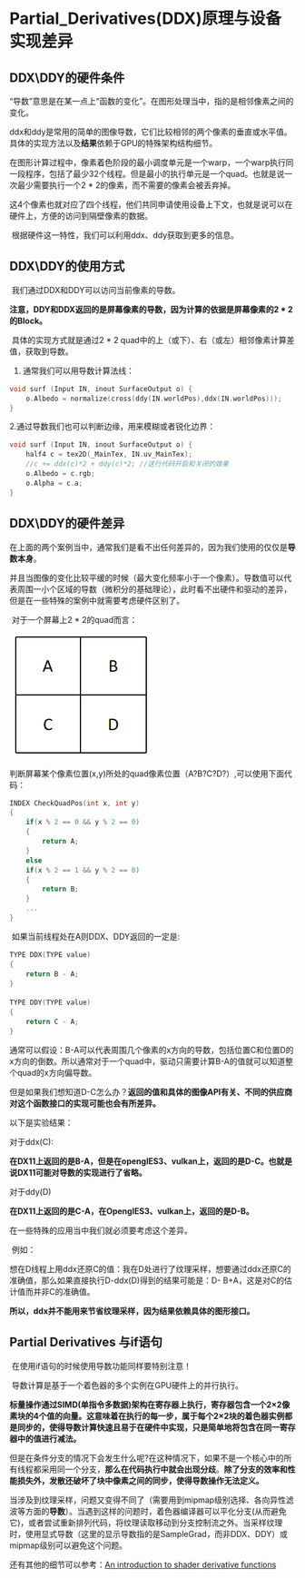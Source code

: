 # Partial_Derivatives(DDX)原理与设备实现差异

## DDX\DDY的硬件条件

​	“导数”意思是在某一点上“函数的变化”。在图形处理当中，指的是相邻像素之间的变化。

​	ddx和ddy是常用的简单的图像导数，它们比较相邻的两个像素的垂直或水平值。具体的实现方法以及**结果**依赖于GPU的特殊架构结构细节。

​	在图形计算过程中，像素着色阶段的最小调度单元是一个warp，一个warp执行同一段程序，包括了最少32个线程。但是最小的执行单元是一个quad。也就是说一次最少需要执行一个2 * 2的像素，而不需要的像素会被丢弃掉。

​	这4个像素也就对应了四个线程，他们共同申请使用设备上下文，也就是说可以在硬件上，方便的访问到隔壁像素的数据。

​	根据硬件这一特性，我们可以利用ddx、ddy获取到更多的信息。

## DDX\DDY的使用方式

​	我们通过DDX和DDY可以访问当前像素的导数。

​	**注意，DDY和DDX返回的是屏幕像素的导数，因为计算的依据是屏幕像素的2 * 2的Block。**

​	具体的实现方式就是通过2 * 2 quad中的上（或下）、右（或左）相邻像素计算差值，获取到导数。

1.  通常我们可以用导数计算法线：

```c
void surf (Input IN, inout SurfaceOutput o) {
    o.Albedo = normalize(cross(ddy(IN.worldPos),ddx(IN.worldPos)));
}
```

2.通过导数我们也可以判断边缘，用来模糊或者锐化边界：

```c
void surf (Input IN, inout SurfaceOutput o) {
    half4 c = tex2D(_MainTex, IN.uv_MainTex);
    //c += ddx(c)*2 + ddy(c)*2; //这行代码开启和关闭的效果
    o.Albedo = c.rgb;
    o.Alpha = c.a;
}
```



## DDX\DDY的硬件差异

​	在上面的两个案例当中，通常我们是看不出任何差异的，因为我们使用的仅仅是**导数本身**。

​	并且当图像的变化比较平缓的时候（最大变化频率小于一个像素）。导数值可以代表周围一小个区域的导数（微积分的基础理论），此时看不出硬件和驱动的差异，但是在一些特殊的案例中就需要考虑硬件区别了。

​	对于一个屏幕上2 * 2的quad而言：

![image-20201123160345783](Partial_Derivatives(DDX)原理与设备实现差异/image-20201123160345783.png)

​	判断屏幕某个像素位置(x,y)所处的quad像素位置（A?B?C?D?）,可以使用下面代码：

```c
INDEX CheckQuadPos(int x, int y)
{
	if(x % 2 == 0 && y % 2 == 0)
    {
        return A;
    }
    else
    if(x % 2 == 1 && y % 2 == 0)
    {
        return B;
    }
    ...
}
```

​	如果当前线程处在A则DDX、DDY返回的一定是:

```c
TYPE DDX(TYPE value)
{
    return B - A;
}

TYPE DDY(TYPE value)
{
    return C - A;
}
```

​	通常可以假设：B-A可以代表周围几个像素的x方向的导数，包括位置C和位置D的x方向的倒数。所以通常对于一个quad中，驱动只需要计算B-A的值就可以知道整个quad的x方向偏导数。

​	但是如果我们想知道D-C怎么办？**返回的值和具体的图像API有关、不同的供应商对这个函数接口的实现可能也会有所差异。**

以下是实验结果：

对于ddx(C):

​	**在DX11上返回的是B-A，但是在openglES3、vulkan上，返回的是D-C。也就是说DX11可能对导数的实现进行了省略。**

对于ddy(D)

​	**在DX11上返回的是C-A，在OpenglES3、vulkan上，返回的是D-B。**

在一些特殊的应用当中我们就必须要考虑这个差异。

​	例如：

​	想在D线程上用ddx还原C的值：我在D处进行了纹理采样，想要通过ddx还原C的准确值，那么如果直接执行D-ddx(D)得到的结果可能是：D- B+A，这是对C的估计值而并非C的准确值。

​	**所以，ddx并不能用来节省纹理采样，因为结果依赖具体的图形接口。**

## **Partial Derivatives** 与if语句

​	在使用if语句的时候使用导数功能同样要特别注意！

​	导数计算是基于一个着色器的多个实例在GPU硬件上的并行执行。

​	**标量操作通过SIMD(单指令多数据)架构在寄存器上执行，寄存器包含一个2×2像素块的4个值的向量。这意味着在执行的每一步，属于每个2×2块的着色器实例都是同步的，使得导数计算快速且易于在硬件中实现，只是简单地将包含在同一寄存器中的值进行减法。**

​	但是在条件分支的情况下会发生什么呢?在这种情况下，如果不是一个核心中的所有线程都采用同一个分支，**那么在代码执行中就会出现分歧**。**除了分支的效率和性能损失外，发散还破坏了块中像素之间的同步，使得导数操作无法定义。**

​	当涉及到纹理采样，问题又变得不同了（需要用到mipmap级别选择、各向异性滤波等方面的**导数**）。当遇到这样的问题时，着色器编译器可以平化分支(从而避免它)，或者尝试重新排列代码，将纹理读取移动到分支控制流之外。当采样纹理时，使用显式导数（这里的显示导数指的是SampleGrad，而非DDX、DDY）或mipmap级别可以避免这个问题。

还有其他的细节可以参考：[An introduction to shader derivative functions](http://www.aclockworkberry.com/shader-derivative-functions/)


